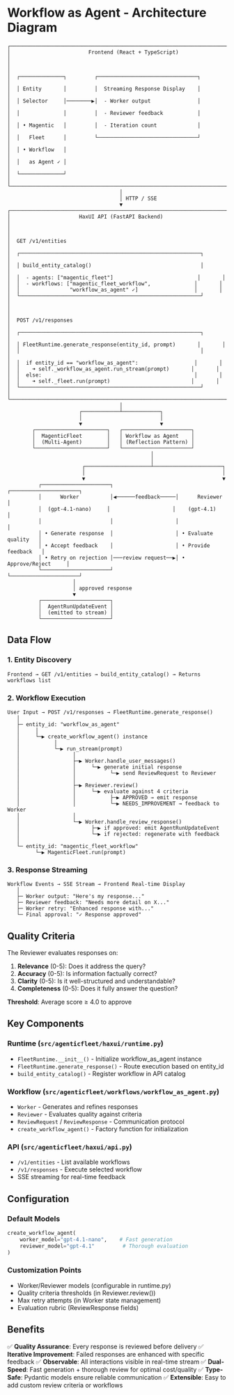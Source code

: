 # Workflow as Agent - Architecture Diagram

```
┌─────────────────────────────────────────────────────────────────────┐
│                         Frontend (React + TypeScript)                │
│                                                                       │
│  ┌──────────────┐         ┌────────────────────────────────┐        │
│  │ Entity       │         │  Streaming Response Display    │        │
│  │ Selector     │────────▶│  - Worker output               │        │
│  │              │         │  - Reviewer feedback           │        │
│  │ • Magentic   │         │  - Iteration count             │        │
│  │   Fleet      │         └────────────────────────────────┘        │
│  │ • Workflow   │                                                    │
│  │   as Agent ✓ │                                                    │
│  └──────────────┘                                                    │
└─────────────────────────────────────────────────────────────────────┘
                                    │
                                    │ HTTP / SSE
                                    ▼
┌─────────────────────────────────────────────────────────────────────┐
│                      HaxUI API (FastAPI Backend)                     │
│                                                                       │
│  GET /v1/entities                                                    │
│  ┌──────────────────────────────────────────────────────────┐       │
│  │ build_entity_catalog()                                   │       │
│  │  - agents: ["magentic_fleet"]                           │       │
│  │  - workflows: ["magentic_fleet_workflow",              │       │
│  │                "workflow_as_agent" ✓]                  │       │
│  └──────────────────────────────────────────────────────────┘       │
│                                                                       │
│  POST /v1/responses                                                  │
│  ┌──────────────────────────────────────────────────────────┐       │
│  │ FleetRuntime.generate_response(entity_id, prompt)       │       │
│  │                                                          │       │
│  │  if entity_id == "workflow_as_agent":                  │       │
│  │    ➜ self._workflow_as_agent.run_stream(prompt)       │       │
│  │  else:                                                 │       │
│  │    ➜ self._fleet.run(prompt)                          │       │
│  └──────────────────────────────────────────────────────────┘       │
└─────────────────────────────────────────────────────────────────────┘
                                    │
                       ┌────────────┴────────────┐
                       │                         │
                       ▼                         ▼
        ┌───────────────────────┐   ┌──────────────────────┐
        │  MagenticFleet        │   │ Workflow as Agent    │
        │  (Multi-Agent)        │   │ (Reflection Pattern) │
        └───────────────────────┘   └──────────────────────┘
                                              │
                                              │
                        ┌─────────────────────┴──────────────────────┐
                        │                                            │
                        ▼                                            ▼
          ┌──────────────────────┐                    ┌──────────────────────┐
          │      Worker          │◀──────feedback─────│      Reviewer        │
          │  (gpt-4.1-nano)     │                    │    (gpt-4.1)         │
          │                      │                    │                      │
          │ • Generate response  │                    │ • Evaluate quality   │
          │ • Accept feedback    │                    │ • Provide feedback   │
          │ • Retry on rejection │───review request──▶│ • Approve/Reject     │
          └──────────────────────┘                    └──────────────────────┘
                     │
                     │ approved response
                     ▼
          ┌──────────────────────┐
          │  AgentRunUpdateEvent │
          │  (emitted to stream) │
          └──────────────────────┘
```

## Data Flow

### 1. Entity Discovery

```
Frontend → GET /v1/entities → build_entity_catalog() → Returns workflows list
```

### 2. Workflow Execution

```
User Input → POST /v1/responses → FleetRuntime.generate_response()
   │
   ├─ entity_id: "workflow_as_agent"
   │     │
   │     └─▶ create_workflow_agent() instance
   │           │
   │           └─▶ run_stream(prompt)
   │                 │
   │                 ├─▶ Worker.handle_user_messages()
   │                 │     └─▶ generate initial response
   │                 │           └─▶ send ReviewRequest to Reviewer
   │                 │
   │                 ├─▶ Reviewer.review()
   │                 │     └─▶ evaluate against 4 criteria
   │                 │           ├─▶ APPROVED → emit response
   │                 │           └─▶ NEEDS_IMPROVEMENT → feedback to Worker
   │                 │
   │                 └─▶ Worker.handle_review_response()
   │                       ├─▶ if approved: emit AgentRunUpdateEvent
   │                       └─▶ if rejected: regenerate with feedback
   │
   └─ entity_id: "magentic_fleet_workflow"
         └─▶ MagenticFleet.run(prompt)
```

### 3. Response Streaming

```
Workflow Events → SSE Stream → Frontend Real-time Display
   │
   ├─ Worker output: "Here's my response..."
   ├─ Reviewer feedback: "Needs more detail on X..."
   ├─ Worker retry: "Enhanced response with..."
   └─ Final approval: "✓ Response approved"
```

## Quality Criteria

The Reviewer evaluates responses on:

1. **Relevance** (0-5): Does it address the query?
2. **Accuracy** (0-5): Is information factually correct?
3. **Clarity** (0-5): Is it well-structured and understandable?
4. **Completeness** (0-5): Does it fully answer the question?

**Threshold**: Average score ≥ 4.0 to approve

## Key Components

### Runtime (`src/agenticfleet/haxui/runtime.py`)

- `FleetRuntime.__init__()` - Initialize workflow_as_agent instance
- `FleetRuntime.generate_response()` - Route execution based on entity_id
- `build_entity_catalog()` - Register workflow in API catalog

### Workflow (`src/agenticfleet/workflows/workflow_as_agent.py`)

- `Worker` - Generates and refines responses
- `Reviewer` - Evaluates quality against criteria
- `ReviewRequest` / `ReviewResponse` - Communication protocol
- `create_workflow_agent()` - Factory function for initialization

### API (`src/agenticfleet/haxui/api.py`)

- `/v1/entities` - List available workflows
- `/v1/responses` - Execute selected workflow
- SSE streaming for real-time feedback

## Configuration

### Default Models

```python
create_workflow_agent(
    worker_model="gpt-4.1-nano",    # Fast generation
    reviewer_model="gpt-4.1"         # Thorough evaluation
)
```

### Customization Points

- Worker/Reviewer models (configurable in runtime.py)
- Quality criteria thresholds (in Reviewer.review())
- Max retry attempts (in Worker state management)
- Evaluation rubric (ReviewResponse fields)

## Benefits

✅ **Quality Assurance**: Every response is reviewed before delivery
✅ **Iterative Improvement**: Failed responses are enhanced with specific feedback
✅ **Observable**: All interactions visible in real-time stream
✅ **Dual-Speed**: Fast generation + thorough review for optimal cost/quality
✅ **Type-Safe**: Pydantic models ensure reliable communication
✅ **Extensible**: Easy to add custom review criteria or workflows
